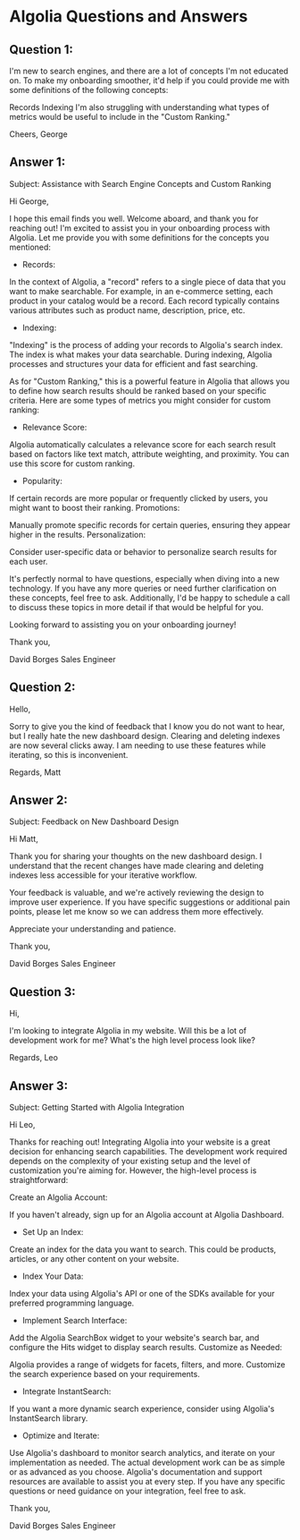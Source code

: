 
# Algolia Questions and Answers


## Question 1:

I'm new to search engines, and there are a lot of concepts I'm not educated on. To make my onboarding smoother, it'd help if you could provide me with some definitions of the following concepts:

Records
Indexing
I'm also struggling with understanding what types of metrics would be useful to include in the "Custom Ranking."

Cheers, George

## Answer 1:

Subject: Assistance with Search Engine Concepts and Custom Ranking

Hi George,

I hope this email finds you well. Welcome aboard, and thank you for reaching out! I'm excited to assist you in your onboarding process with Algolia. Let me provide you with some definitions for the concepts you mentioned:

- Records:

In the context of Algolia, a "record" refers to a single piece of data that you want to make searchable. For example, in an e-commerce setting, each product in your catalog would be a record. Each record typically contains various attributes such as product name, description, price, etc.

- Indexing:

"Indexing" is the process of adding your records to Algolia's search index. The index is what makes your data searchable. During indexing, Algolia processes and structures your data for efficient and fast searching.

As for "Custom Ranking," this is a powerful feature in Algolia that allows you to define how search results should be ranked based on your specific criteria. Here are some types of metrics you might consider for custom ranking:

- Relevance Score:

Algolia automatically calculates a relevance score for each search result based on factors like text match, attribute weighting, and proximity. You can use this score for custom ranking.

- Popularity:

If certain records are more popular or frequently clicked by users, you might want to boost their ranking.
Promotions:

Manually promote specific records for certain queries, ensuring they appear higher in the results.
Personalization:

Consider user-specific data or behavior to personalize search results for each user.

It's perfectly normal to have questions, especially when diving into a new technology. If you have any more queries or need further clarification on these concepts, feel free to ask. Additionally, I'd be happy to schedule a call to discuss these topics in more detail if that would be helpful for you.

Looking forward to assisting you on your onboarding journey!

Thank you,

David Borges
Sales Engineer

## Question 2:

Hello,

Sorry to give you the kind of feedback that I know you do not want to hear, but I really hate the new dashboard design. Clearing and deleting indexes are now several clicks away. I am needing to use these features while iterating, so this is inconvenient.

Regards, Matt

## Answer 2:

Subject: Feedback on New Dashboard Design

Hi Matt,

Thank you for sharing your thoughts on the new dashboard design. I understand that the recent changes have made clearing and deleting indexes less accessible for your iterative workflow.

Your feedback is valuable, and we're actively reviewing the design to improve user experience. If you have specific suggestions or additional pain points, please let me know so we can address them more effectively.

Appreciate your understanding and patience.

Thank you,

David Borges
Sales Engineer

## Question 3:

Hi,

I'm looking to integrate Algolia in my website. Will this be a lot of development work for me? What's the high level process look like?

Regards, Leo

## Answer 3:

Subject: Getting Started with Algolia Integration

Hi Leo,

Thanks for reaching out! Integrating Algolia into your website is a great decision for enhancing search capabilities. The development work required depends on the complexity of your existing setup and the level of customization you're aiming for. However, the high-level process is straightforward:

Create an Algolia Account:

If you haven't already, sign up for an Algolia account at Algolia Dashboard.

- Set Up an Index:

Create an index for the data you want to search. This could be products, articles, or any other content on your website.

- Index Your Data:

Index your data using Algolia's API or one of the SDKs available for your preferred programming language.

- Implement Search Interface:

Add the Algolia SearchBox widget to your website's search bar, and configure the Hits widget to display search results.
Customize as Needed:

Algolia provides a range of widgets for facets, filters, and more. Customize the search experience based on your requirements.

- Integrate InstantSearch:

If you want a more dynamic search experience, consider using Algolia's InstantSearch library.

- Optimize and Iterate:

Use Algolia's dashboard to monitor search analytics, and iterate on your implementation as needed.
The actual development work can be as simple or as advanced as you choose. Algolia's documentation and support resources are available to assist you at every step. If you have any specific questions or need guidance on your integration, feel free to ask.

Thank you,

David Borges
Sales Engineer